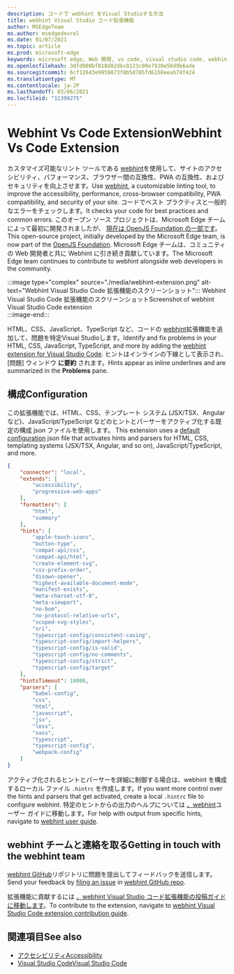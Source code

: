```yaml
---
description: コードで webhint をVisual Studioする方法
title: webhint Visual Studio コード拡張機能
author: MSEdgeTeam
ms.author: msedgedevrel
ms.date: 01/07/2021
ms.topic: article
ms.prod: microsoft-edge
keywords: microsoft edge, Web 開発, vs code, visual studio code, webhint
ms.openlocfilehash: 3dfd900bf818d02dbc8123c00e7928e56d9b6ade
ms.sourcegitcommit: 6cf12643e9959873f8b5d785fd6158eeab74f424
ms.translationtype: MT
ms.contentlocale: ja-JP
ms.lasthandoff: 03/06/2021
ms.locfileid: "11399275"
---
```

# <a name="webhint-vs-code-extension"></a><span data-ttu-id="2e301-104">Webhint Vs Code Extension</span><span class="sxs-lookup"><span data-stu-id="2e301-104">Webhint Vs Code Extension</span></span>  

<span data-ttu-id="2e301-105">カスタマイズ可能なリント ツールである [webhint][WebhintMain]を使用して、サイトのアクセシビリティ、パフォーマンス、ブラウザー間の互換性、PWA の互換性、およびセキュリティを向上させます。</span><span class="sxs-lookup"><span data-stu-id="2e301-105">Use [webhint][WebhintMain], a customizable linting tool, to improve the accessibility, performance, cross-browser compatibility, PWA compatibility, and security of your site.</span></span>  <span data-ttu-id="2e301-106">コードでベスト プラクティスと一般的なエラーをチェックします。</span><span class="sxs-lookup"><span data-stu-id="2e301-106">It checks your code for best practices and common errors.</span></span> <span data-ttu-id="2e301-107">このオープン ソース プロジェクトは、Microsoft Edge チームによって最初に開発されましたが、 [現在は OpenJS Foundation の一部です][OpenjsFoundation]。</span><span class="sxs-lookup"><span data-stu-id="2e301-107">This open-source project, initially developed by the Microsoft Edge team, is now part of the [OpenJS Foundation][OpenjsFoundation].</span></span>  <span data-ttu-id="2e301-108">Microsoft Edge チームは、コミュニティの Web 開発者と共に Webhint に引き続き貢献しています。</span><span class="sxs-lookup"><span data-stu-id="2e301-108">The Microsoft Edge team continues to contribute to webhint alongside web developers in the community.</span></span>  

:::image type="complex" source="./media/webhint-extension.png" alt-text="Webhint Visual Studio Code 拡張機能のスクリーンショット":::
   <span data-ttu-id="2e301-110">Webhint Visual Studio Code 拡張機能のスクリーンショット</span><span class="sxs-lookup"><span data-stu-id="2e301-110">Screenshot of webhint Visual Studio Code extension</span></span>  
:::image-end:::

<!--![Screenshot of webhint Visual Studio Code extension][ImageWebhintExtension]  -->  

<span data-ttu-id="2e301-111">HTML、CSS、JavaScript、TypeScript など、コードの [webhint][VisualstudioMarketplaceWebhint]拡張機能を追加して、問題を特定Visual Studioします。</span><span class="sxs-lookup"><span data-stu-id="2e301-111">Identify and fix problems in your HTML, CSS, JavaScript, TypeScript, and more by adding the [webhint extension for Visual Studio Code][VisualstudioMarketplaceWebhint].</span></span>  <span data-ttu-id="2e301-112">ヒントはインラインの下線として表示され、[問題] ウィンドウ **に要約** されます。</span><span class="sxs-lookup"><span data-stu-id="2e301-112">Hints appear as inline underlines and are summarized in the **Problems** pane.</span></span>  

## <a name="configuration"></a><span data-ttu-id="2e301-113">構成</span><span class="sxs-lookup"><span data-stu-id="2e301-113">Configuration</span></span>  

<span data-ttu-id="2e301-114">この拡張機能では、HTML、CSS、テンプレート システム \(JSX/TSX、Angular など)、JavaScript/TypeScript などのヒントとパーサーをアクティブ化する既定の構成 json ファイルを使用します。 [][GithubWebhintioIndexjson]</span><span class="sxs-lookup"><span data-stu-id="2e301-114">This extension uses a [default configuration][GithubWebhintioIndexjson] json file that activates hints and parsers for HTML, CSS, templating systems \(JSX/TSX, Angular, and so on\), JavaScript/TypeScript, and more.</span></span>  

```json
{
    "connector": "local",
    "extends": [
        "accessibility",
        "progressive-web-apps"
    ],
    "formatters": [
        "html",
        "summary"
    ],
    "hints": [
        "apple-touch-icons",
        "button-type",
        "compat-api/css",
        "compat-api/html",
        "create-element-svg",
        "css-prefix-order",
        "disown-opener",
        "highest-available-document-mode",
        "manifest-exists",
        "meta-charset-utf-8",
        "meta-viewport",
        "no-bom",
        "no-protocol-relative-urls",
        "scoped-svg-styles",
        "sri",
        "typescript-config/consistent-casing",
        "typescript-config/import-helpers",
        "typescript-config/is-valid",
        "typescript-config/no-comments",
        "typescript-config/strict",
        "typescript-config/target"
    ],
    "hintsTimeout": 10000,
    "parsers": [
        "babel-config",
        "css",
        "html",
        "javascript",
        "jsx",
        "less",
        "sass",
        "typescript",
        "typescript-config",
        "webpack-config"
    ]
}
```  

<span data-ttu-id="2e301-115">アクティブ化されるヒントとパーサーを詳細に制御する場合は、webhint を構成するローカル ファイル `.hintrc` を作成します。</span><span class="sxs-lookup"><span data-stu-id="2e301-115">If you want more control over the hints and parsers that get activated, create a local `.hintrc` file to configure webhint.</span></span>  <span data-ttu-id="2e301-116">特定のヒントからの出力のヘルプについては [、webhint][WebhintDocsUserguideConfiguringSummary]ユーザー ガイドに移動します。</span><span class="sxs-lookup"><span data-stu-id="2e301-116">For help with output from specific hints, navigate to [webhint user guide][WebhintDocsUserguideConfiguringSummary].</span></span>  

## <a name="getting-in-touch-with-the-webhint-team"></a><span data-ttu-id="2e301-117">webhint チームと連絡を取る</span><span class="sxs-lookup"><span data-stu-id="2e301-117">Getting in touch with the webhint team</span></span>  

<span data-ttu-id="2e301-118">[webhint GitHub][GithubWebhintio]リポジトリに問題を提出してフィードバックを送信します。 [][GithubWebhintioIssuesNew]</span><span class="sxs-lookup"><span data-stu-id="2e301-118">Send your feedback by [filing an issue][GithubWebhintioIssuesNew] in [webhint GitHub repo][GithubWebhintio].</span></span>  

<span data-ttu-id="2e301-119">拡張機能に貢献するには [、webhint Visual Studio コード拡張機能の投稿ガイド に移動します][GithubWebhintioExtensionVscodeContributing]。</span><span class="sxs-lookup"><span data-stu-id="2e301-119">To contribute to the extension, navigate to [webhint Visual Studio Code extension contribution guide][GithubWebhintioExtensionVscodeContributing].</span></span>  

## <a name="see-also"></a><span data-ttu-id="2e301-120">関連項目</span><span class="sxs-lookup"><span data-stu-id="2e301-120">See also</span></span>  

*   [<span data-ttu-id="2e301-121">アクセシビリティ</span><span class="sxs-lookup"><span data-stu-id="2e301-121">Accessibility</span></span>][AccessibilityIndex]  
*   [<span data-ttu-id="2e301-122">Visual Studio Code</span><span class="sxs-lookup"><span data-stu-id="2e301-122">Visual Studio Code</span></span>][VisualstudiocodeIndex]  

<!-- image links -->  

<!--[ImageWebhintExtension]: ./media/webhint-extension.png "Screenshot of webhint Visual Studio Code extension"  -->  

<!--links -->  

[AccessibilityIndex]: /microsoft-edge/accessibility "アクセシビリティ |Microsoft Docs"  

[VisualstudiocodeIndex]: /microsoft-edge/visual-studio-code/index "Visual Studio コード |Microsoft Docs"  

[GithubWebhintio]: https://github.com/webhintio/hint "webhint |GitHub"  
[GithubWebhintioExtensionVscodeContributing]: https://github.com/webhintio/hint/blob/master/packages/extension-vscode/CONTRIBUTING.md "寄稿 - webhint |GitHub"  
[GithubWebhintioIndexjson]: https://github.com/webhintio/hint/blob/master/packages/configuration-development/index.json "index.js- webhintio/hint |GitHub"
[GithubWebhintioIssuesNew]: https://github.com/webhintio/hint/issues/new "新しい問題 - webhintio/hint |GitHub"  

[VisualstudioMarketplaceWebhint]: https://marketplace.visualstudio.com/items?itemName=webhint.vscode-webhint "webhint |Visual Studio Marketplace"  

[OpenjsFoundation]:  https://openjsf.org "OpenJS Foundation"  

[WebhintDocsUserguideConfiguringSummary]: https://webhint.io/docs/user-guide/configuring-webhint/summary "Webhint ファイルの|webhint ドキュメント"  
[WebhintMain]:  https://webhint.io "webhint"  
